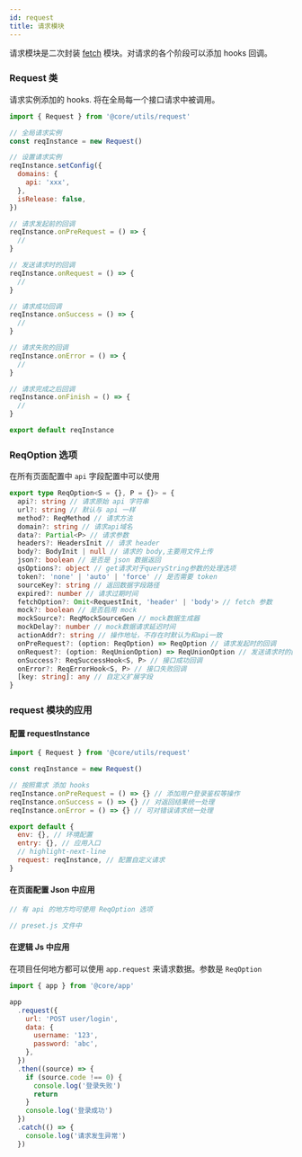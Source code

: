 ```yaml
---
id: request
title: 请求模块
---
```


请求模块是二次封装 [fetch](https://github.com/github/fetch) 模块。对请求的各个阶段可以添加 hooks 回调。

### Request 类

请求实例添加的 hooks. 将在全局每一个接口请求中被调用。

```js
import { Request } from '@core/utils/request'

// 全局请求实例
const reqInstance = new Request()

// 设置请求实例
reqInstance.setConfig({
  domains: {
    api: 'xxx',
  },
  isRelease: false,
})

// 请求发起前的回调
reqInstance.onPreRequest = () => {
  //
}

// 发送请求时的回调
reqInstance.onRequest = () => {
  //
}

// 请求成功回调
reqInstance.onSuccess = () => {
  //
}

// 请求失败的回调
reqInstance.onError = () => {
  //
}

// 请求完成之后回调
reqInstance.onFinish = () => {
  //
}

export default reqInstance
```

### ReqOption 选项

在所有页面配置中 `api` 字段配置中可以使用

```ts
export type ReqOption<S = {}, P = {}> = {
  api?: string // 请求原始 api 字符串
  url?: string // 默认与 api 一样
  method?: ReqMethod // 请求方法
  domain?: string // 请求api域名
  data?: Partial<P> // 请求参数
  headers?: HeadersInit // 请求 header
  body?: BodyInit | null // 请求的 body,主要用文件上传
  json?: boolean // 是否是 json 数据返回
  qsOptions?: object // get请求对于queryString参数的处理选项
  token?: 'none' | 'auto' | 'force' // 是否需要 token
  sourceKey?: string // 返回数据字段路径
  expired?: number // 请求过期时间
  fetchOption?: Omit<RequestInit, 'header' | 'body'> // fetch 参数
  mock?: boolean // 是否启用 mock
  mockSource?: ReqMockSourceGen // mock数据生成器
  mockDelay?: number // mock数据请求延迟时间
  actionAddr?: string // 操作地址，不存在时默认为和api一致
  onPreRequest?: (option: ReqOption) => ReqOption // 请求发起时的回调
  onRequest?: (option: ReqUnionOption) => ReqUnionOption // 发送请求时的回调
  onSuccess?: ReqSuccessHook<S, P> // 接口成功回调
  onError?: ReqErrorHook<S, P> // 接口失败回调
  [key: string]: any // 自定义扩展字段
}
```

### request 模块的应用

#### 配置 requestInstance

```js title="/src/index.js Ovine入口文件"
import { Request } from '@core/utils/request'

const reqInstance = new Request()

// 按照需求 添加 hooks
reqInstance.onPreRequest = () => {} // 添加用户登录鉴权等操作
reqInstance.onSuccess = () => {} // 对返回结果统一处理
reqInstance.onError = () => {} // 可对错误请求统一处理

export default {
  env: {}, // 环境配置
  entry: {}, // 应用入口
  // highlight-next-line
  request: reqInstance, // 配置自定义请求
}
```

#### 在页面配置 Json 中应用

```js
// 有 api 的地方均可使用 ReqOption 选项

// preset.js 文件中
```

#### 在逻辑 Js 中应用

在项目任何地方都可以使用 `app.request` 来请求数据。参数是 `ReqOption`

```js
import { app } from '@core/app'

app
  .request({
    url: 'POST user/login',
    data: {
      username: '123',
      password: 'abc',
    },
  })
  .then((source) => {
    if (source.code !== 0) {
      console.log('登录失败')
      return
    }
    console.log('登录成功')
  })
  .catch(() => {
    console.log('请求发生异常')
  })
```
